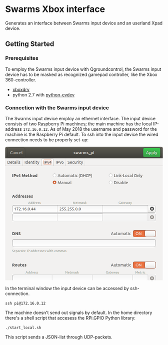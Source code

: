 # Swarms Xbox interface
Generates an interface between Swarms input device and an userland Xpad device.

## Getting Started

### Prerequisites
To employ the Swarms input device with Qgroundcontrol, the Swarms input device has to be masked as recognized gamepad controller, like the Xbox 360-controller.

- [xboxdrv](https://pingus.seul.org/~grumbel/xboxdrv/)
- python 2.7 with [python-evdev](http://python-evdev.readthedocs.io/en/latest/install.html)

### Connection with the Swarms input device
The Swarms input device employ an ethernet interface. The input device consists of two Raspberry Pi machines; the main machine has the local IP-address ```172.16.0.12```. As of May 2018 the username and password for the machine is the Raspberry Pi default. To ssh into the input device the wired connection needs to be properly set-up:

![Image of IPv4-settings on Ubuntu](IPv4.png)

In the terminal window the input device can be accessed by ssh-connection.
```[bash]
ssh pi@172.16.0.12
```

The machine doesn't send out signals by default. In the home directory there's a shell script that accesess the RPi.GPIO Python library:
```[bash]
./start_local.sh
```

This script sends a JSON-list through UDP-packets.

